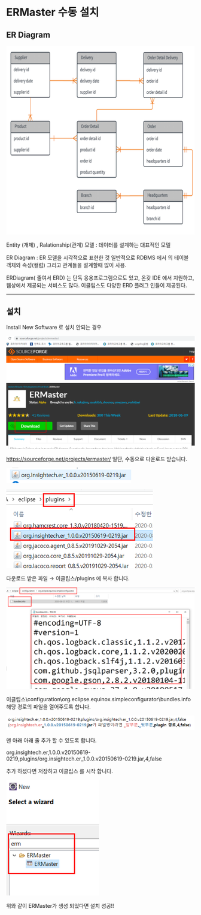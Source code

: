 # ERMaster 수동 설치

## ER Diagram

![ER Diagram](./images/ER_Diagram.png)

Entity (개체) , Ralationship(관계) 모델 : 데이터를 설계하는 대표적인 모델

ER Diagram : ER 모델을 시각적으로 표현한 것
일반적으로 RDBMS 에서 의 테이블 객체와 속성(컬럼) 그리고 관계들을 설계할때 많이 사용.

ERDiagram( 줄여서 ERD) 는 단독 응용프로그램으로도 있고, 온갖 IDE 에서 지원하고, 웹상에서 제공되는 서비스도 많다.
이클립스도 다양한 ERD 플러그 인들이 제공된다.

---

## 설치

Install New Software 로 설치 안되는 경우

![수동설치](./images/수동설치1.png)

https://sourceforge.net/projects/ermaster/
일단, 수동으로 다운로드 받습니다.

![수동설치](./images/수동설치2.png)

![수동설치](./images/수동설치3.png)

다운로드 받은 파일 → 이클립스/plugins 에 복사 합니다.

![수동설치](./images/수동설치4.png)

이클립스\configuration\org.eclipse.equinox.simpleconfigurator\bundles.info 해당 경로의 파일을 열어주도록 합니다.

![수동설치](./images/수동설치5.png)

맨 아래 아래 줄 추가 할 수 있도록 합니다.

org.insightech.er,1.0.0.v20150619-0219,plugins/org.insightech.er_1.0.0.v20150619-0219.jar,4,false

추가 하셨다면 저장하고 이클립스 를 시작 합니다.

![수동설치](./images/수동설치6.png)

위와 같이 ERMaster가 생성 되었다면 설치 성공!!
